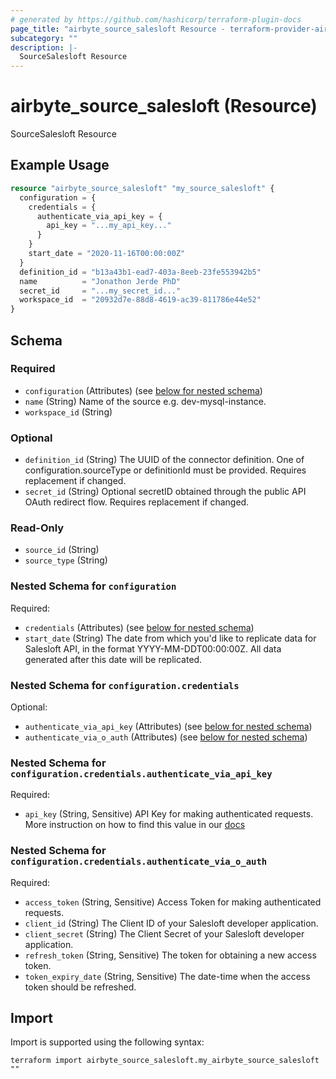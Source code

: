 ```yaml
---
# generated by https://github.com/hashicorp/terraform-plugin-docs
page_title: "airbyte_source_salesloft Resource - terraform-provider-airbyte"
subcategory: ""
description: |-
  SourceSalesloft Resource
---
```


# airbyte_source_salesloft (Resource)

SourceSalesloft Resource

## Example Usage

```terraform
resource "airbyte_source_salesloft" "my_source_salesloft" {
  configuration = {
    credentials = {
      authenticate_via_api_key = {
        api_key = "...my_api_key..."
      }
    }
    start_date = "2020-11-16T00:00:00Z"
  }
  definition_id = "b13a43b1-ead7-403a-8eeb-23fe553942b5"
  name          = "Jonathon Jerde PhD"
  secret_id     = "...my_secret_id..."
  workspace_id  = "20932d7e-88d8-4619-ac39-811786e44e52"
}
```

<!-- schema generated by tfplugindocs -->
## Schema

### Required

- `configuration` (Attributes) (see [below for nested schema](#nestedatt--configuration))
- `name` (String) Name of the source e.g. dev-mysql-instance.
- `workspace_id` (String)

### Optional

- `definition_id` (String) The UUID of the connector definition. One of configuration.sourceType or definitionId must be provided. Requires replacement if changed.
- `secret_id` (String) Optional secretID obtained through the public API OAuth redirect flow. Requires replacement if changed.

### Read-Only

- `source_id` (String)
- `source_type` (String)

<a id="nestedatt--configuration"></a>
### Nested Schema for `configuration`

Required:

- `credentials` (Attributes) (see [below for nested schema](#nestedatt--configuration--credentials))
- `start_date` (String) The date from which you'd like to replicate data for Salesloft API, in the format YYYY-MM-DDT00:00:00Z. All data generated after this date will be replicated.

<a id="nestedatt--configuration--credentials"></a>
### Nested Schema for `configuration.credentials`

Optional:

- `authenticate_via_api_key` (Attributes) (see [below for nested schema](#nestedatt--configuration--credentials--authenticate_via_api_key))
- `authenticate_via_o_auth` (Attributes) (see [below for nested schema](#nestedatt--configuration--credentials--authenticate_via_o_auth))

<a id="nestedatt--configuration--credentials--authenticate_via_api_key"></a>
### Nested Schema for `configuration.credentials.authenticate_via_api_key`

Required:

- `api_key` (String, Sensitive) API Key for making authenticated requests. More instruction on how to find this value in our <a href="https://docs.airbyte.com/integrations/sources/salesloft#setup-guide">docs</a>


<a id="nestedatt--configuration--credentials--authenticate_via_o_auth"></a>
### Nested Schema for `configuration.credentials.authenticate_via_o_auth`

Required:

- `access_token` (String, Sensitive) Access Token for making authenticated requests.
- `client_id` (String) The Client ID of your Salesloft developer application.
- `client_secret` (String) The Client Secret of your Salesloft developer application.
- `refresh_token` (String, Sensitive) The token for obtaining a new access token.
- `token_expiry_date` (String, Sensitive) The date-time when the access token should be refreshed.

## Import

Import is supported using the following syntax:

```shell
terraform import airbyte_source_salesloft.my_airbyte_source_salesloft ""
```
